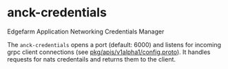 # anck-credentials

Edgefarm Application Networking Credentials Manager

The `anck-credentials` opens a port (default: 6000) and listens for incoming grpc client connections (see [pkg/apis/v1alpha1/config.proto](pkg/apis/v1alpha1/config.proto)).
It handles requests for nats credentails and returns them to the client.
